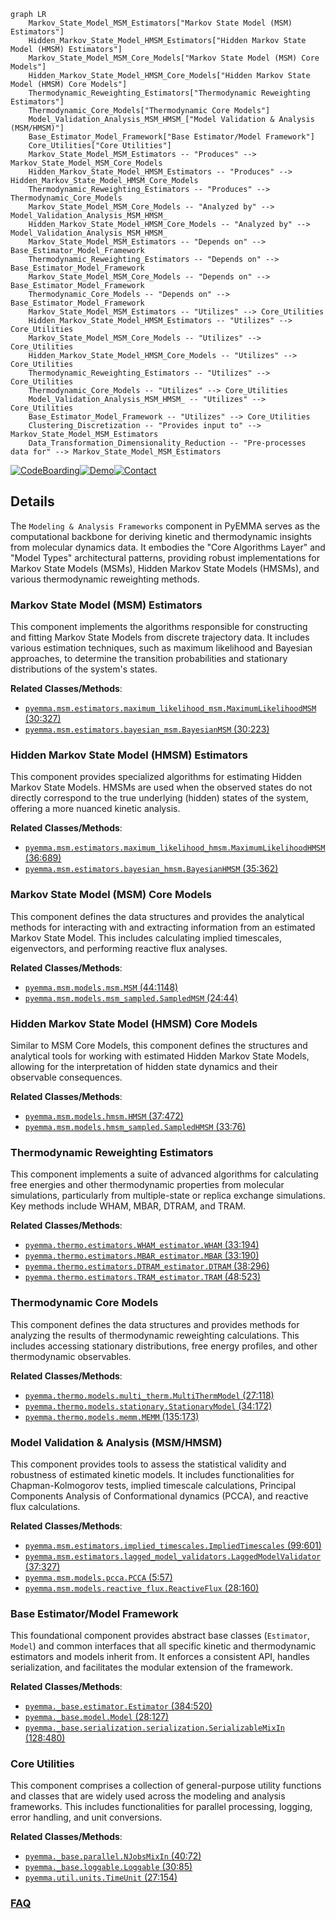 ```mermaid
graph LR
    Markov_State_Model_MSM_Estimators["Markov State Model (MSM) Estimators"]
    Hidden_Markov_State_Model_HMSM_Estimators["Hidden Markov State Model (HMSM) Estimators"]
    Markov_State_Model_MSM_Core_Models["Markov State Model (MSM) Core Models"]
    Hidden_Markov_State_Model_HMSM_Core_Models["Hidden Markov State Model (HMSM) Core Models"]
    Thermodynamic_Reweighting_Estimators["Thermodynamic Reweighting Estimators"]
    Thermodynamic_Core_Models["Thermodynamic Core Models"]
    Model_Validation_Analysis_MSM_HMSM_["Model Validation & Analysis (MSM/HMSM)"]
    Base_Estimator_Model_Framework["Base Estimator/Model Framework"]
    Core_Utilities["Core Utilities"]
    Markov_State_Model_MSM_Estimators -- "Produces" --> Markov_State_Model_MSM_Core_Models
    Hidden_Markov_State_Model_HMSM_Estimators -- "Produces" --> Hidden_Markov_State_Model_HMSM_Core_Models
    Thermodynamic_Reweighting_Estimators -- "Produces" --> Thermodynamic_Core_Models
    Markov_State_Model_MSM_Core_Models -- "Analyzed by" --> Model_Validation_Analysis_MSM_HMSM_
    Hidden_Markov_State_Model_HMSM_Core_Models -- "Analyzed by" --> Model_Validation_Analysis_MSM_HMSM_
    Markov_State_Model_MSM_Estimators -- "Depends on" --> Base_Estimator_Model_Framework
    Thermodynamic_Reweighting_Estimators -- "Depends on" --> Base_Estimator_Model_Framework
    Markov_State_Model_MSM_Core_Models -- "Depends on" --> Base_Estimator_Model_Framework
    Thermodynamic_Core_Models -- "Depends on" --> Base_Estimator_Model_Framework
    Markov_State_Model_MSM_Estimators -- "Utilizes" --> Core_Utilities
    Hidden_Markov_State_Model_HMSM_Estimators -- "Utilizes" --> Core_Utilities
    Markov_State_Model_MSM_Core_Models -- "Utilizes" --> Core_Utilities
    Hidden_Markov_State_Model_HMSM_Core_Models -- "Utilizes" --> Core_Utilities
    Thermodynamic_Reweighting_Estimators -- "Utilizes" --> Core_Utilities
    Thermodynamic_Core_Models -- "Utilizes" --> Core_Utilities
    Model_Validation_Analysis_MSM_HMSM_ -- "Utilizes" --> Core_Utilities
    Base_Estimator_Model_Framework -- "Utilizes" --> Core_Utilities
    Clustering_Discretization -- "Provides input to" --> Markov_State_Model_MSM_Estimators
    Data_Transformation_Dimensionality_Reduction -- "Pre-processes data for" --> Markov_State_Model_MSM_Estimators
```

[![CodeBoarding](https://img.shields.io/badge/Generated%20by-CodeBoarding-9cf?style=flat-square)](https://github.com/CodeBoarding/CodeBoarding)[![Demo](https://img.shields.io/badge/Try%20our-Demo-blue?style=flat-square)](https://www.codeboarding.org/demo)[![Contact](https://img.shields.io/badge/Contact%20us%20-%20contact@codeboarding.org-lightgrey?style=flat-square)](mailto:contact@codeboarding.org)

## Details

The `Modeling & Analysis Frameworks` component in PyEMMA serves as the computational backbone for deriving kinetic and thermodynamic insights from molecular dynamics data. It embodies the "Core Algorithms Layer" and "Model Types" architectural patterns, providing robust implementations for Markov State Models (MSMs), Hidden Markov State Models (HMSMs), and various thermodynamic reweighting methods.

### Markov State Model (MSM) Estimators
This component implements the algorithms responsible for constructing and fitting Markov State Models from discrete trajectory data. It includes various estimation techniques, such as maximum likelihood and Bayesian approaches, to determine the transition probabilities and stationary distributions of the system's states.


**Related Classes/Methods**:

- <a href="https://github.com/markovmodel/pyemma/blob/devel/pyemma/msm/estimators/maximum_likelihood_msm.py#L30-L327" target="_blank" rel="noopener noreferrer">`pyemma.msm.estimators.maximum_likelihood_msm.MaximumLikelihoodMSM` (30:327)</a>
- <a href="https://github.com/markovmodel/pyemma/blob/devel/pyemma/msm/estimators/bayesian_msm.py#L30-L223" target="_blank" rel="noopener noreferrer">`pyemma.msm.estimators.bayesian_msm.BayesianMSM` (30:223)</a>


### Hidden Markov State Model (HMSM) Estimators
This component provides specialized algorithms for estimating Hidden Markov State Models. HMSMs are used when the observed states do not directly correspond to the true underlying (hidden) states of the system, offering a more nuanced kinetic analysis.


**Related Classes/Methods**:

- <a href="https://github.com/markovmodel/pyemma/blob/devel/pyemma/msm/estimators/maximum_likelihood_hmsm.py#L36-L689" target="_blank" rel="noopener noreferrer">`pyemma.msm.estimators.maximum_likelihood_hmsm.MaximumLikelihoodHMSM` (36:689)</a>
- <a href="https://github.com/markovmodel/pyemma/blob/devel/pyemma/msm/estimators/bayesian_hmsm.py#L35-L362" target="_blank" rel="noopener noreferrer">`pyemma.msm.estimators.bayesian_hmsm.BayesianHMSM` (35:362)</a>


### Markov State Model (MSM) Core Models
This component defines the data structures and provides the analytical methods for interacting with and extracting information from an estimated Markov State Model. This includes calculating implied timescales, eigenvectors, and performing reactive flux analyses.


**Related Classes/Methods**:

- <a href="https://github.com/markovmodel/pyemma/blob/devel/pyemma/msm/models/msm.py#L44-L1148" target="_blank" rel="noopener noreferrer">`pyemma.msm.models.msm.MSM` (44:1148)</a>
- <a href="https://github.com/markovmodel/pyemma/blob/devel/pyemma/msm/models/msm_sampled.py#L24-L44" target="_blank" rel="noopener noreferrer">`pyemma.msm.models.msm_sampled.SampledMSM` (24:44)</a>


### Hidden Markov State Model (HMSM) Core Models
Similar to MSM Core Models, this component defines the structures and analytical tools for working with estimated Hidden Markov State Models, allowing for the interpretation of hidden state dynamics and their observable consequences.


**Related Classes/Methods**:

- <a href="https://github.com/markovmodel/pyemma/blob/devel/pyemma/msm/models/hmsm.py#L37-L472" target="_blank" rel="noopener noreferrer">`pyemma.msm.models.hmsm.HMSM` (37:472)</a>
- <a href="https://github.com/markovmodel/pyemma/blob/devel/pyemma/msm/models/hmsm_sampled.py#L33-L76" target="_blank" rel="noopener noreferrer">`pyemma.msm.models.hmsm_sampled.SampledHMSM` (33:76)</a>


### Thermodynamic Reweighting Estimators
This component implements a suite of advanced algorithms for calculating free energies and other thermodynamic properties from molecular simulations, particularly from multiple-state or replica exchange simulations. Key methods include WHAM, MBAR, DTRAM, and TRAM.


**Related Classes/Methods**:

- <a href="https://github.com/markovmodel/pyemma/blob/devel/pyemma/thermo/estimators/WHAM_estimator.py#L33-L194" target="_blank" rel="noopener noreferrer">`pyemma.thermo.estimators.WHAM_estimator.WHAM` (33:194)</a>
- <a href="https://github.com/markovmodel/pyemma/blob/devel/pyemma/thermo/estimators/MBAR_estimator.py#L33-L190" target="_blank" rel="noopener noreferrer">`pyemma.thermo.estimators.MBAR_estimator.MBAR` (33:190)</a>
- <a href="https://github.com/markovmodel/pyemma/blob/devel/pyemma/thermo/estimators/DTRAM_estimator.py#L38-L296" target="_blank" rel="noopener noreferrer">`pyemma.thermo.estimators.DTRAM_estimator.DTRAM` (38:296)</a>
- <a href="https://github.com/markovmodel/pyemma/blob/devel/pyemma/thermo/estimators/TRAM_estimator.py#L48-L523" target="_blank" rel="noopener noreferrer">`pyemma.thermo.estimators.TRAM_estimator.TRAM` (48:523)</a>


### Thermodynamic Core Models
This component defines the data structures and provides methods for analyzing the results of thermodynamic reweighting calculations. This includes accessing stationary distributions, free energy profiles, and other thermodynamic observables.


**Related Classes/Methods**:

- <a href="https://github.com/markovmodel/pyemma/blob/devel/pyemma/thermo/models/multi_therm.py#L27-L118" target="_blank" rel="noopener noreferrer">`pyemma.thermo.models.multi_therm.MultiThermModel` (27:118)</a>
- <a href="https://github.com/markovmodel/pyemma/blob/devel/pyemma/thermo/models/stationary.py#L34-L172" target="_blank" rel="noopener noreferrer">`pyemma.thermo.models.stationary.StationaryModel` (34:172)</a>
- <a href="https://github.com/markovmodel/pyemma/blob/devel/pyemma/thermo/models/memm.py#L135-L173" target="_blank" rel="noopener noreferrer">`pyemma.thermo.models.memm.MEMM` (135:173)</a>


### Model Validation & Analysis (MSM/HMSM)
This component provides tools to assess the statistical validity and robustness of estimated kinetic models. It includes functionalities for Chapman-Kolmogorov tests, implied timescale calculations, Principal Components Analysis of Conformational dynamics (PCCA), and reactive flux calculations.


**Related Classes/Methods**:

- <a href="https://github.com/markovmodel/pyemma/blob/devel/pyemma/msm/estimators/implied_timescales.py#L99-L601" target="_blank" rel="noopener noreferrer">`pyemma.msm.estimators.implied_timescales.ImpliedTimescales` (99:601)</a>
- <a href="https://github.com/markovmodel/pyemma/blob/devel/pyemma/msm/estimators/lagged_model_validators.py#L37-L327" target="_blank" rel="noopener noreferrer">`pyemma.msm.estimators.lagged_model_validators.LaggedModelValidator` (37:327)</a>
- <a href="https://github.com/markovmodel/pyemma/blob/devel/pyemma/msm/models/pcca.py#L5-L57" target="_blank" rel="noopener noreferrer">`pyemma.msm.models.pcca.PCCA` (5:57)</a>
- <a href="https://github.com/markovmodel/pyemma/blob/devel/pyemma/msm/models/reactive_flux.py#L28-L160" target="_blank" rel="noopener noreferrer">`pyemma.msm.models.reactive_flux.ReactiveFlux` (28:160)</a>


### Base Estimator/Model Framework
This foundational component provides abstract base classes (`Estimator`, `Model`) and common interfaces that all specific kinetic and thermodynamic estimators and models inherit from. It enforces a consistent API, handles serialization, and facilitates the modular extension of the framework.


**Related Classes/Methods**:

- <a href="https://github.com/markovmodel/pyemma/blob/devel/pyemma/_base/estimator.py#L384-L520" target="_blank" rel="noopener noreferrer">`pyemma._base.estimator.Estimator` (384:520)</a>
- <a href="https://github.com/markovmodel/pyemma/blob/devel/pyemma/_base/model.py#L28-L127" target="_blank" rel="noopener noreferrer">`pyemma._base.model.Model` (28:127)</a>
- <a href="https://github.com/markovmodel/pyemma/blob/devel/pyemma/_base/serialization/serialization.py#L128-L480" target="_blank" rel="noopener noreferrer">`pyemma._base.serialization.serialization.SerializableMixIn` (128:480)</a>


### Core Utilities
This component comprises a collection of general-purpose utility functions and classes that are widely used across the modeling and analysis frameworks. This includes functionalities for parallel processing, logging, error handling, and unit conversions.


**Related Classes/Methods**:

- <a href="https://github.com/markovmodel/pyemma/blob/devel/pyemma/_base/parallel.py#L40-L72" target="_blank" rel="noopener noreferrer">`pyemma._base.parallel.NJobsMixIn` (40:72)</a>
- <a href="https://github.com/markovmodel/pyemma/blob/devel/pyemma/_base/loggable.py#L30-L85" target="_blank" rel="noopener noreferrer">`pyemma._base.loggable.Loggable` (30:85)</a>
- <a href="https://github.com/markovmodel/pyemma/blob/devel/pyemma/util/units.py#L27-L154" target="_blank" rel="noopener noreferrer">`pyemma.util.units.TimeUnit` (27:154)</a>




### [FAQ](https://github.com/CodeBoarding/GeneratedOnBoardings/tree/main?tab=readme-ov-file#faq)
